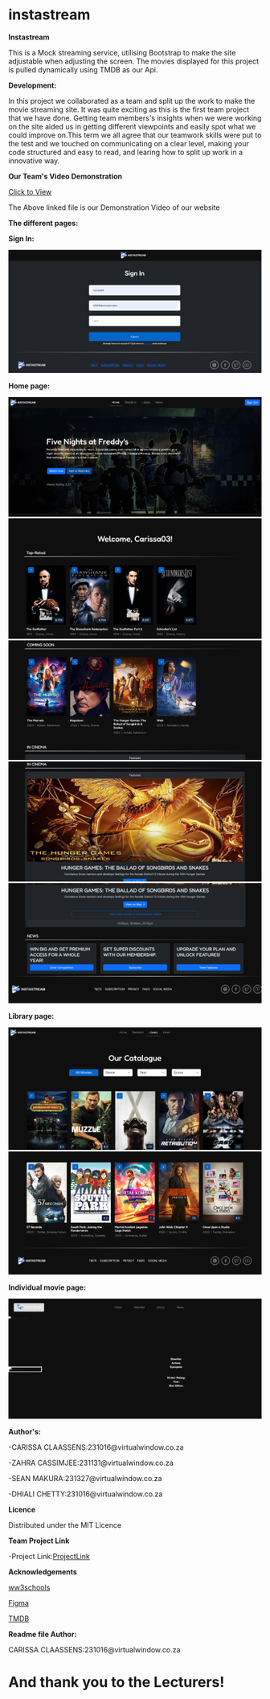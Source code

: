 # instastream

<p><b>Instastream</b></p>
<p>This is a Mock streaming service, utilising Bootstrap to make the site adjustable when adjusting the screen. The movies displayed for this project is pulled dynamically using TMDB as our Api. </p>

<b>Development:</b>

<p>In this project we collaborated as a team and split up the work to make the movie streaming site. It was quite exciting as this is the first team project that we have done. Getting team members's insights when we were working on the site aided us in getting different viewpoints and easily spot what we could improve on.This term we all agree that our teamwork skills were put to the test and we touched on communicating on a clear level, making your code structured and easy to read, and learing how to split up work in a innovative way. </p>

<b>Our Team's Video Demonstration</b>
<p><a href="https://drive.google.com/file/d/1ZZKdmz01VWuQf86xX6PG7tIF9uS2X_g5/view?usp=drive_link">Click to View</a></p>
<p>The Above linked file is our Demonstration Video of our website</p>

<p><b>The different pages:</b></p>
<p><b>Sign In:</b></p>
<img src="/ASSETS/Sign in page.png" alt="Image Description">
<p><b>Home page:</b></p>
<img src="/ASSETS/Home 1.png" alt="Image Description">
<img src="/ASSETS/home 2.png" alt="Image Description">
<img src="/ASSETS/home 3.png" alt="Image Description">
<img src="/ASSETS/home 5.png" alt="Image Description">
<img src="/ASSETS/home 6.png" alt="Image Description">
<p><b>Library page:</b></p>
<img src="/ASSETS/library.png" alt="Image Description">
<img src="/ASSETS/library 2.png" alt="Image Description">
<p><b>Individual movie page:</b></p>
<img src="/ASSETS/individual movie.png" alt="Image Description">


<p><b>Author's:</b></p>
<p>-CARISSA CLAASSENS:231016@virtualwindow.co.za <p/>
<p>-ZAHRA CASSIMJEE:231131@virtualwindow.co.za <p/>
<p>-SEAN MAKURA:231327@virtualwindow.co.za <p/>
<p>-DHIALI CHETTY:231016@virtualwindow.co.za <p/>
<p><b>Licence</b></p>
<p>Distributed under the MIT Licence</p>

<p><b>Team Project Link</b></p>
<p>-Project Link:<a href="https://github.com/SeanOW327/instaflix.git">ProjectLink</a></p>

<p><b>Acknowledgements</b></p>
<p><a href="https://www.w3schools.com/jquery/jquery_animate.asp">ww3schools</a></p>
<p><a href="https://www.figma.com/files/recents-and-sharing?fuid=1210213159815880574">Figma</a></p>
<p><a href="https://www.themoviedb.org/">TMDB</a></p>


<p><b>Readme file Author:</b></p>
<p>CARISSA CLAASSENS:231016@virtualwindow.co.za</p>

<h1><b>And thank you to the Lecturers!</b></h1>


